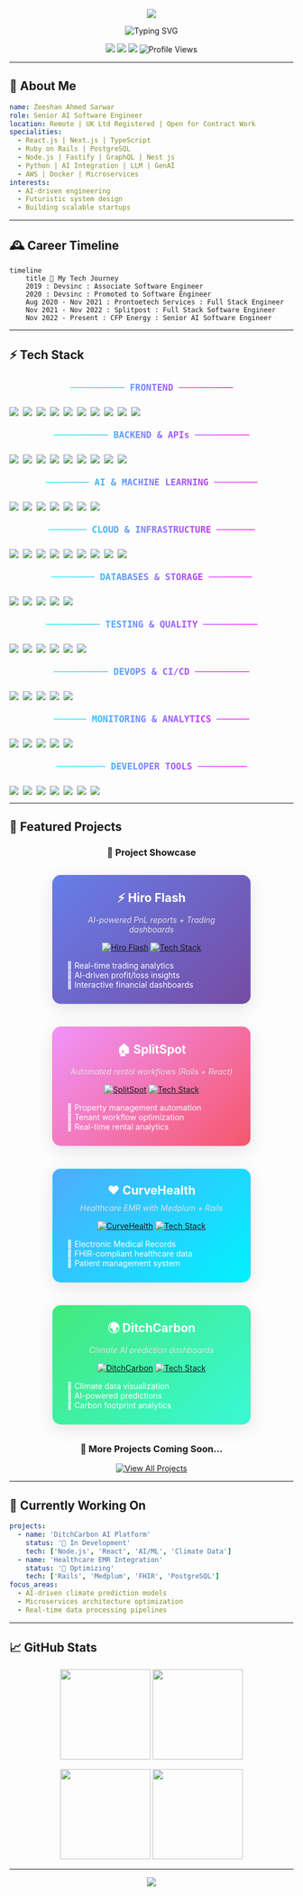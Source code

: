 <p align="center">
  <img src="https://capsule-render.vercel.app/api?type=waving&color=0:00f5ff,100:ff00ff&height=250&section=header&text=Zeeshan%20Ahmed%20Sarwar&fontSize=45&fontColor=ffffff&animation=fadeIn&fontAlignY=40"/>
</p>

<p align="center">
  <img src="https://readme-typing-svg.herokuapp.com?font=Orbitron&size=30&pause=1000&color=00F5FF,FF00FF&center=true&vCenter=true&width=1000&lines=🚀+Senior+AI+Software+Engineer;React+•+Next.js+•+Typescript+•+Rails+•+Node+•+Python;AI+•+LLM+•+MCP+•+Building+the+Future+with+Code;Full-Stack+•+Cloud+•+Microservices" alt="Typing SVG" />
</p>

<p align="center">
  <a href="mailto:zeshanahmedoff@gmail.com"><img src="https://img.shields.io/badge/Email-Contact-blue?style=for-the-badge&logo=gmail"/></a>
  <a href="https://www.linkedin.com/in/expert-fullstack-webdeveloper/"><img src="https://img.shields.io/badge/LinkedIn-Profile-0A66C2?style=for-the-badge&logo=linkedin"/></a>
  <a href="https://drive.google.com/file/d/your-resume-id/view"><img src="https://img.shields.io/badge/Resume-Download-red?style=for-the-badge&logo=adobeacrobatreader"/></a>
  <img src="https://komarev.com/ghpvc/?username=ZeeshanAhmedoff1997&style=for-the-badge&color=blueviolet" alt="Profile Views"/>
</p>

---

## 🌌 About Me

```yaml
name: Zeeshan Ahmed Sarwar
role: Senior AI Software Engineer
location: Remote | UK Ltd Registered | Open for Contract Work
specialities:
  - React.js | Next.js | TypeScript
  - Ruby on Rails | PostgreSQL
  - Node.js | Fastify | GraphQL | Nest js
  - Python | AI Integration | LLM | GenAI
  - AWS | Docker | Microservices
interests:
  - AI-driven engineering
  - Futuristic system design
  - Building scalable startups
```

---

## 🕰 Career Timeline

```mermaid
timeline
    title 🚀 My Tech Journey
    2019 : Devsinc : Associate Software Engineer
    2020 : Devsinc : Promoted to Software Engineer
    Aug 2020 - Nov 2021 : Prontoetech Services : Full Stack Engineer
    Nov 2021 - Nov 2022 : Splitpost : Full Stack Software Engineer
    Nov 2022 - Present : CFP Energy : Senior AI Software Engineer
```

---

## ⚡ Tech Stack

<p align="center">
  <svg width="400" height="40" xmlns="http://www.w3.org/2000/svg">
    <defs>
      <linearGradient id="gradient1" x1="0%" y1="0%" x2="100%" y2="0%">
        <stop offset="0%" stop-color="#00f5ff" />
        <stop offset="100%" stop-color="#ff00ff" />
      </linearGradient>
    </defs>
    <text x="50%" y="25" text-anchor="middle" font-family="Orbitron, monospace" font-size="16" font-weight="600" fill="url(#gradient1)">
      ────────── FRONTEND ──────────
    </text>
  </svg>
</p>

<div style="display: flex; flex-wrap: wrap; gap: 8px; justify-content: flex-start;">

<img src="https://img.shields.io/badge/React-20232A?style=for-the-badge&logo=react&logoColor=61DAFB"/>
<img src="https://img.shields.io/badge/Next.js-000000?style=for-the-badge&logo=nextdotjs"/>
<img src="https://img.shields.io/badge/TypeScript-007ACC?style=for-the-badge&logo=typescript&logoColor=white"/>
<img src="https://img.shields.io/badge/JavaScript-F7DF1E?style=for-the-badge&logo=javascript&logoColor=black"/>
<img src="https://img.shields.io/badge/Tailwind_CSS-38B2AC?style=for-the-badge&logo=tailwind-css&logoColor=white"/>
<img src="https://img.shields.io/badge/Redux-593D88?style=for-the-badge&logo=redux&logoColor=white"/>
<img src="https://img.shields.io/badge/React_Query-FF4154?style=for-the-badge&logo=react-query&logoColor=white"/>
<img src="https://img.shields.io/badge/Vite-646CFF?style=for-the-badge&logo=vite&logoColor=white"/>
<img src="https://img.shields.io/badge/Webpack-8DD6F9?style=for-the-badge&logo=webpack&logoColor=black"/>
<img src="https://img.shields.io/badge/Storybook-FF4785?style=for-the-badge&logo=storybook&logoColor=white"/>

</div>

<p align="center">
  <svg width="400" height="40" xmlns="http://www.w3.org/2000/svg">
    <defs>
      <linearGradient id="gradient2" x1="0%" y1="0%" x2="100%" y2="0%">
        <stop offset="0%" stop-color="#00f5ff" />
        <stop offset="100%" stop-color="#ff00ff" />
      </linearGradient>
    </defs>
    <text x="50%" y="25" text-anchor="middle" font-family="Orbitron, monospace" font-size="16" font-weight="600" fill="url(#gradient2)">
      ────────── BACKEND & APIs ──────────
    </text>
  </svg>
</p>

<div style="display: flex; flex-wrap: wrap; gap: 8px; justify-content: flex-start;">

<img src="https://img.shields.io/badge/Ruby_on_Rails-CC0000?style=for-the-badge&logo=ruby-on-rails&logoColor=white"/>
<img src="https://img.shields.io/badge/Node.js-339933?style=for-the-badge&logo=node.js&logoColor=white"/>
<img src="https://img.shields.io/badge/Fastify-000000?style=for-the-badge&logo=fastify"/>
<img src="https://img.shields.io/badge/Express.js-000000?style=for-the-badge&logo=express&logoColor=white"/>
<img src="https://img.shields.io/badge/NestJS-E0234E?style=for-the-badge&logo=nestjs&logoColor=white"/>
<img src="https://img.shields.io/badge/GraphQL-E10098?style=for-the-badge&logo=graphql&logoColor=white"/>
<img src="https://img.shields.io/badge/REST_API-02569B?style=for-the-badge&logo=swagger&logoColor=white"/>
<img src="https://img.shields.io/badge/Turbo-5CD8E5?style=for-the-badge&logo=hotwire&logoColor=white"/>
<img src="https://img.shields.io/badge/Stimulus-77E8B9?style=for-the-badge&logo=hotwire&logoColor=black"/>

</div>

<p align="center">
  <svg width="450" height="40" xmlns="http://www.w3.org/2000/svg">
    <defs>
      <linearGradient id="gradient3" x1="0%" y1="0%" x2="100%" y2="0%">
        <stop offset="0%" stop-color="#00f5ff" />
        <stop offset="100%" stop-color="#ff00ff" />
      </linearGradient>
    </defs>
    <text x="50%" y="25" text-anchor="middle" font-family="Orbitron, monospace" font-size="16" font-weight="600" fill="url(#gradient3)">
      ──────── AI & MACHINE LEARNING ────────
    </text>
  </svg>
</p>

<div style="display: flex; flex-wrap: wrap; gap: 8px; justify-content: flex-start;">

<img src="https://img.shields.io/badge/OpenAI-412991?style=for-the-badge&logo=openai&logoColor=white"/>
<img src="https://img.shields.io/badge/Large_Language_Models-FF6B6B?style=for-the-badge&logo=openai&logoColor=white"/>
<img src="https://img.shields.io/badge/Model_Context_Protocol-00D4AA?style=for-the-badge&logo=openai&logoColor=white"/>
<img src="https://img.shields.io/badge/Machine_Learning-FF6B35?style=for-the-badge&logo=python&logoColor=white"/>
<img src="https://img.shields.io/badge/Neural_Networks-8A2BE2?style=for-the-badge&logo=python&logoColor=white"/>
<img src="https://img.shields.io/badge/Computer_Vision-00CED1?style=for-the-badge&logo=opencv&logoColor=white"/>
<img src="https://img.shields.io/badge/Natural_Language_Processing-FF69B4?style=for-the-badge&logo=python&logoColor=white"/>

</div>

<p align="center">
  <svg width="470" height="40" xmlns="http://www.w3.org/2000/svg">
    <defs>
      <linearGradient id="gradient4" x1="0%" y1="0%" x2="100%" y2="0%">
        <stop offset="0%" stop-color="#00f5ff" />
        <stop offset="100%" stop-color="#ff00ff" />
      </linearGradient>
    </defs>
    <text x="50%" y="25" text-anchor="middle" font-family="Orbitron, monospace" font-size="16" font-weight="600" fill="url(#gradient4)">
      ─────── CLOUD & INFRASTRUCTURE ───────
    </text>
  </svg>
</p>

<div style="display: flex; flex-wrap: wrap; gap: 8px; justify-content: flex-start;">

<img src="https://img.shields.io/badge/AWS-232F3E?style=for-the-badge&logo=amazon-aws&logoColor=white"/>
<img src="https://img.shields.io/badge/Google_Cloud-4285F4?style=for-the-badge&logo=google-cloud&logoColor=white"/>
<img src="https://img.shields.io/badge/Azure-0078D4?style=for-the-badge&logo=microsoft-azure&logoColor=white"/>
<img src="https://img.shields.io/badge/Vercel-000000?style=for-the-badge&logo=vercel&logoColor=white"/>
<img src="https://img.shields.io/badge/Heroku-430098?style=for-the-badge&logo=heroku&logoColor=white"/>
<img src="https://img.shields.io/badge/Netlify-00C7B7?style=for-the-badge&logo=netlify&logoColor=white"/>
<img src="https://img.shields.io/badge/Docker-2496ED?style=for-the-badge&logo=docker&logoColor=white"/>
<img src="https://img.shields.io/badge/Kubernetes-326CE5?style=for-the-badge&logo=kubernetes&logoColor=white"/>
<img src="https://img.shields.io/badge/Terraform-623CE4?style=for-the-badge&logo=terraform&logoColor=white"/>

</div>

<p align="center">
  <svg width="440" height="40" xmlns="http://www.w3.org/2000/svg">
    <defs>
      <linearGradient id="gradient5" x1="0%" y1="0%" x2="100%" y2="0%">
        <stop offset="0%" stop-color="#00f5ff" />
        <stop offset="100%" stop-color="#ff00ff" />
      </linearGradient>
    </defs>
    <text x="50%" y="25" text-anchor="middle" font-family="Orbitron, monospace" font-size="16" font-weight="600" fill="url(#gradient5)">
      ──────── DATABASES & STORAGE ────────
    </text>
  </svg>
</p>

<div style="display: flex; flex-wrap: wrap; gap: 8px; justify-content: flex-start;">

<img src="https://img.shields.io/badge/PostgreSQL-316192?style=for-the-badge&logo=postgresql&logoColor=white"/>
<img src="https://img.shields.io/badge/MongoDB-4EA94B?style=for-the-badge&logo=mongodb&logoColor=white"/>
<img src="https://img.shields.io/badge/Redis-DC382D?style=for-the-badge&logo=redis&logoColor=white"/>
<img src="https://img.shields.io/badge/Supabase-181818?style=for-the-badge&logo=supabase&logoColor=white"/>
<img src="https://img.shields.io/badge/AWS_S3-569A31?style=for-the-badge&logo=amazon-s3&logoColor=white"/>

</div>

<p align="center">
  <svg width="430" height="40" xmlns="http://www.w3.org/2000/svg">
    <defs>
      <linearGradient id="gradient6" x1="0%" y1="0%" x2="100%" y2="0%">
        <stop offset="0%" stop-color="#00f5ff" />
        <stop offset="100%" stop-color="#ff00ff" />
      </linearGradient>
    </defs>
    <text x="50%" y="25" text-anchor="middle" font-family="Orbitron, monospace" font-size="16" font-weight="600" fill="url(#gradient6)">
      ────────── TESTING & QUALITY ──────────
    </text>
  </svg>
</p>

<div style="display: flex; flex-wrap: wrap; gap: 8px; justify-content: flex-start;">

<img src="https://img.shields.io/badge/Jest-C21325?style=for-the-badge&logo=jest&logoColor=white"/>
<img src="https://img.shields.io/badge/Cypress-17202C?style=for-the-badge&logo=cypress&logoColor=white"/>
<img src="https://img.shields.io/badge/Playwright-2EAD33?style=for-the-badge&logo=playwright&logoColor=white"/>
<img src="https://img.shields.io/badge/RSpec-FF0000?style=for-the-badge&logo=ruby&logoColor=white"/>
<img src="https://img.shields.io/badge/React_Testing_Library-E33332?style=for-the-badge&logo=testing-library&logoColor=white"/>
<img src="https://img.shields.io/badge/Mocha-8D6748?style=for-the-badge&logo=mocha&logoColor=white"/>

</div>

<p align="center">
  <svg width="400" height="40" xmlns="http://www.w3.org/2000/svg">
    <defs>
      <linearGradient id="gradient7" x1="0%" y1="0%" x2="100%" y2="0%">
        <stop offset="0%" stop-color="#00f5ff" />
        <stop offset="100%" stop-color="#ff00ff" />
      </linearGradient>
    </defs>
    <text x="50%" y="25" text-anchor="middle" font-family="Orbitron, monospace" font-size="16" font-weight="600" fill="url(#gradient7)">
      ────────── DEVOPS & CI/CD ──────────
    </text>
  </svg>
</p>

<div style="display: flex; flex-wrap: wrap; gap: 8px; justify-content: flex-start;">

<img src="https://img.shields.io/badge/GitHub_Actions-2088FF?style=for-the-badge&logo=github-actions&logoColor=white"/>
<img src="https://img.shields.io/badge/GitLab_CI-FCA326?style=for-the-badge&logo=gitlab&logoColor=white"/>
<img src="https://img.shields.io/badge/Jenkins-D24939?style=for-the-badge&logo=jenkins&logoColor=white"/>
<img src="https://img.shields.io/badge/CircleCI-343434?style=for-the-badge&logo=circleci&logoColor=white"/>
<img src="https://img.shields.io/badge/AWS_CodePipeline-FF9900?style=for-the-badge&logo=amazon-aws&logoColor=white"/>

</div>

<p align="center">
  <svg width="480" height="40" xmlns="http://www.w3.org/2000/svg">
    <defs>
      <linearGradient id="gradient8" x1="0%" y1="0%" x2="100%" y2="0%">
        <stop offset="0%" stop-color="#00f5ff" />
        <stop offset="100%" stop-color="#ff00ff" />
      </linearGradient>
    </defs>
    <text x="50%" y="25" text-anchor="middle" font-family="Orbitron, monospace" font-size="16" font-weight="600" fill="url(#gradient8)">
      ────── MONITORING & ANALYTICS ──────
    </text>
  </svg>
</p>

<div style="display: flex; flex-wrap: wrap; gap: 8px; justify-content: flex-start;">

<img src="https://img.shields.io/badge/Sentry-362D59?style=for-the-badge&logo=sentry&logoColor=white"/>
<img src="https://img.shields.io/badge/Datadog-632CA6?style=for-the-badge&logo=datadog&logoColor=white"/>
<img src="https://img.shields.io/badge/Grafana-F46800?style=for-the-badge&logo=grafana&logoColor=white"/>
<img src="https://img.shields.io/badge/Splunk-000000?style=for-the-badge&logo=splunk&logoColor=white"/>
<img src="https://img.shields.io/badge/PostHog-000000?style=for-the-badge&logo=posthog&logoColor=white"/>

</div>

<p align="center">
  <svg width="420" height="40" xmlns="http://www.w3.org/2000/svg">
    <defs>
      <linearGradient id="gradient9" x1="0%" y1="0%" x2="100%" y2="0%">
        <stop offset="0%" stop-color="#00f5ff" />
        <stop offset="100%" stop-color="#ff00ff" />
      </linearGradient>
    </defs>
    <text x="50%" y="25" text-anchor="middle" font-family="Orbitron, monospace" font-size="16" font-weight="600" fill="url(#gradient9)">
      ───────── DEVELOPER TOOLS ─────────
    </text>
  </svg>
</p>

<div style="display: flex; flex-wrap: wrap; gap: 8px; justify-content: flex-start;">

<img src="https://img.shields.io/badge/Git-F05032?style=for-the-badge&logo=git&logoColor=white"/>
<img src="https://img.shields.io/badge/Postman-FF6C37?style=for-the-badge&logo=postman&logoColor=white"/>
<img src="https://img.shields.io/badge/Swagger-85EA2D?style=for-the-badge&logo=swagger&logoColor=black"/>
<img src="https://img.shields.io/badge/Zapier-FF4A00?style=for-the-badge&logo=zapier&logoColor=white"/>
<img src="https://img.shields.io/badge/Stripe-008CDD?style=for-the-badge&logo=stripe&logoColor=white"/>
<img src="https://img.shields.io/badge/Prisma-2D3748?style=for-the-badge&logo=prisma&logoColor=white"/>
<img src="https://img.shields.io/badge/Apollo_Client-311C87?style=for-the-badge&logo=apollo-graphql&logoColor=white"/>

</div>

---

## 💼 Featured Projects

<div align="center">

### 🚀 Project Showcase

</div>

<div style="display: flex; flex-wrap: wrap; gap: 20px; justify-content: center; margin: 20px 0;">

<!-- Project Card 1: Hiro Flash -->
<div style="background: linear-gradient(135deg, #667eea 0%, #764ba2 100%); border-radius: 15px; padding: 25px; margin: 10px; width: 300px; box-shadow: 0 8px 32px rgba(0,0,0,0.1); border: 1px solid rgba(255,255,255,0.1); backdrop-filter: blur(10px);">

<div style="text-align: center;">
<h3 style="color: #ffffff; margin: 0 0 10px 0; font-size: 1.5em;">⚡ Hiro Flash</h3>
<p style="color: #e0e0e0; font-style: italic; margin: 0 0 15px 0;">AI-powered PnL reports + Trading dashboards</p>

[![Hiro Flash](https://img.shields.io/badge/Live_Demo-⚡_Hiro_Flash-FF6B6B?style=for-the-badge&logo=lightning&logoColor=white)](#)
[![Tech Stack](https://img.shields.io/badge/Tech-React•Next.js•Rails•AI-4ECDC4?style=for-the-badge)](#)

<div style="text-align: left; margin-top: 15px; color: #ffffff;">
🔹 Real-time trading analytics<br/>
🔹 AI-driven profit/loss insights<br/>
🔹 Interactive financial dashboards
</div>
</div>

</div>

<!-- Project Card 2: SplitSpot -->
<div style="background: linear-gradient(135deg, #f093fb 0%, #f5576c 100%); border-radius: 15px; padding: 25px; margin: 10px; width: 300px; box-shadow: 0 8px 32px rgba(0,0,0,0.1); border: 1px solid rgba(255,255,255,0.1); backdrop-filter: blur(10px);">

<div style="text-align: center;">
<h3 style="color: #ffffff; margin: 0 0 10px 0; font-size: 1.5em;">🏠 SplitSpot</h3>
<p style="color: #e0e0e0; font-style: italic; margin: 0 0 15px 0;">Automated rental workflows (Rails + React)</p>

[![SplitSpot](https://img.shields.io/badge/Live_Demo-🏠_SplitSpot-45B7D1?style=for-the-badge&logo=home&logoColor=white)](#)
[![Tech Stack](https://img.shields.io/badge/Tech-Rails•React•PostgreSQL-96CEB4?style=for-the-badge)](#)

<div style="text-align: left; margin-top: 15px; color: #ffffff;">
🔹 Property management automation<br/>
🔹 Tenant workflow optimization<br/>
🔹 Real-time rental analytics
</div>
</div>

</div>

<!-- Project Card 3: CurveHealth -->
<div style="background: linear-gradient(135deg, #4facfe 0%, #00f2fe 100%); border-radius: 15px; padding: 25px; margin: 10px; width: 300px; box-shadow: 0 8px 32px rgba(0,0,0,0.1); border: 1px solid rgba(255,255,255,0.1); backdrop-filter: blur(10px);">

<div style="text-align: center;">
<h3 style="color: #ffffff; margin: 0 0 10px 0; font-size: 1.5em;">❤️ CurveHealth</h3>
<p style="color: #e0e0e0; font-style: italic; margin: 0 0 15px 0;">Healthcare EMR with Medplum + Rails</p>

[![CurveHealth](https://img.shields.io/badge/Live_Demo-❤️_CurveHealth-FF6B9D?style=for-the-badge&logo=heart&logoColor=white)](#)
[![Tech Stack](https://img.shields.io/badge/Tech-Rails•React•Medplum•FHIR-FFEAA7?style=for-the-badge)](#)

<div style="text-align: left; margin-top: 15px; color: #ffffff;">
🔹 Electronic Medical Records<br/>
🔹 FHIR-compliant healthcare data<br/>
🔹 Patient management system
</div>
</div>

</div>

<!-- Project Card 4: DitchCarbon -->
<div style="background: linear-gradient(135deg, #43e97b 0%, #38f9d7 100%); border-radius: 15px; padding: 25px; margin: 10px; width: 300px; box-shadow: 0 8px 32px rgba(0,0,0,0.1); border: 1px solid rgba(255,255,255,0.1); backdrop-filter: blur(10px);">

<div style="text-align: center;">
<h3 style="color: #ffffff; margin: 0 0 10px 0; font-size: 1.5em;">🌍 DitchCarbon</h3>
<p style="color: #e0e0e0; font-style: italic; margin: 0 0 15px 0;">Climate AI prediction dashboards</p>

[![DitchCarbon](https://img.shields.io/badge/Live_Demo-🌍_DitchCarbon-00B894?style=for-the-badge&logo=leaf&logoColor=white)](#)
[![Tech Stack](https://img.shields.io/badge/Tech-Fastify•React•AI/ML-81ECEC?style=for-the-badge)](#)

<div style="text-align: left; margin-top: 15px; color: #ffffff;">
🔹 Climate data visualization<br/>
🔹 AI-powered predictions<br/>
🔹 Carbon footprint analytics
</div>
</div>

</div>

</div>

<div align="center">

### 🎯 More Projects Coming Soon...

[![View All Projects](https://img.shields.io/badge/🔗_View_All_Projects-Portfolio_Website-6C5CE7?style=for-the-badge&logo=github&logoColor=white)](#)

</div>

---

## 🎯 Currently Working On

```yaml
projects:
  - name: 'DitchCarbon AI Platform'
    status: '🚀 In Development'
    tech: ['Node.js', 'React', 'AI/ML', 'Climate Data']
  - name: 'Healthcare EMR Integration'
    status: '🔧 Optimizing'
    tech: ['Rails', 'Medplum', 'FHIR', 'PostgreSQL']
focus_areas:
  - AI-driven climate prediction models
  - Microservices architecture optimization
  - Real-time data processing pipelines
```

---

## 📈 GitHub Stats

<p align="center">
  <img src="https://github-readme-stats.vercel.app/api?username=ZeeshanAhmedoff1997&show_icons=true&theme=radical&include_all_commits=true&count_private=true" height="160"/>
  <img src="https://github-readme-streak-stats.herokuapp.com/?user=ZeeshanAhmedoff1997&theme=radical" height="160"/>
</p>

<p align="center">
  <img src="https://github-readme-stats.vercel.app/api/top-langs/?username=ZeeshanAhmedoff1997&layout=compact&theme=radical&langs_count=10" height="160"/>
  <img src="https://github-readme-activity-graph.vercel.app/graph?username=ZeeshanAhmedoff1997&theme=redical&hide_border=true" height="160"/>
</p>

---

<p align="center">
  <img src="https://capsule-render.vercel.app/api?type=waving&color=0:ff00ff,100:00f5ff&height=150&section=footer"/>
</p>
